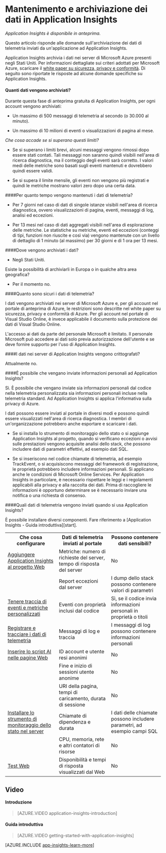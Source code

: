 ﻿<properties title="Data retention and storage in Application Insights" pageTitle="Mantenimento e archiviazione dei dati in Application Insights" description="Informativa sulla privacy e sui criteri di mantenimento dei dati" metaKeywords="analytics monitoring application insights" authors="awills"  manager="kamrani" />

<tags ms.service="application-insights" ms.workload="tbd" ms.tgt_pltfrm="ibiza" ms.devlang="na" ms.topic="article" ms.date="2014-11-14" ms.author="awills" />

# Mantenimento e archiviazione dei dati in Application Insights 

*Application Insights è disponibile in anteprima.*


Questo articolo risponde alle domande sull'archiviazione dei dati di telemetria inviati da un'applicazione ad Application Insights.

Application Insights archivia i dati nei server di Microsoft Azure presenti negli Stati Uniti. Per informazioni dettagliate sui criteri adottati per Microsoft Azure, scaricare il [white paper su sicurezza, privacy e conformità](http://go.microsoft.com/fwlink/?LinkId=392408). Di seguito sono riportate le risposte ad alcune domande specifiche su Application Insights. 

#### Quanti dati vengono archiviati? 

Durante questa fase di anteprima gratuita di Application Insights, per ogni account vengono archiviati: 

* Un massimo di 500 messaggi di telemetria al secondo (o 30.000 al minuto). 

* Un massimo di 10 milioni di eventi o visualizzazioni di pagina al mese. 

*Che cosa accade se si superano questi limiti?* 

* Se si superano i limiti brevi, alcuni messaggi vengono rimossi dopo essere stati contati. Tali messaggi non saranno quindi visibili nell'area di ricerca diagnostica, ma il conteggio degli eventi sarà corretto. I valori medi delle metriche sono basati sugli eventi mantenuti e dovrebbero quindi essere validi. 

* Se si supera il limite mensile, gli eventi non vengono più registrati e quindi le metriche mostrano valori zero dopo una certa data. 

####Per quanto tempo vengono mantenuti i dati di telemetria? 

* Per 7 giorni nel caso di dati di singole istanze visibili nell'area di ricerca diagnostica, ovvero visualizzazioni di pagina, eventi, messaggi di log, analisi ed eccezioni. 

* Per 13 mesi nel caso di dati aggregati visibili nell'area di esplorazione delle metriche. Le statistiche su metriche, eventi ed eccezioni (conteggi di tipi, funzioni non riuscite e così via) vengono mantenute con un livello di dettaglio di 1 minuto (al massimo) per 30 giorni e di 1 ora per 13 mesi. 

####Dove vengono archiviati i dati? 

* Negli Stati Uniti. 

Esiste la possibilità di archiviarli in Europa o in qualche altra area geografica? 

* Per il momento no. 

####Quanto sono sicuri i dati di telemetria? 

I dati vengono archiviati nei server di Microsoft Azure e, per gli account nel portale di anteprima di Azure, le restrizioni sono descritte nel white paper su sicurezza, privacy e conformità di Azure. Per gli account nel portale di Visual Studio Online, è invece applicabile il documento sulla protezione dei dati di Visual Studio Online. 

L'accesso ai dati da parte del personale Microsoft è limitato. Il personale Microsoft può accedere ai dati solo previa autorizzazione dell'utente e se deve fornire supporto per l'uso di Application Insights. 

####I dati nei server di Application Insights vengono crittografati? 

Attualmente no. 

####È possibile che vengano inviate informazioni personali ad Application Insights? 

Sì. È possibile che vengano inviate sia informazioni personali dal codice nella telemetria personalizzata sia informazioni personali incluse nella telemetria standard. Ad Application Insights si applica l'informativa sulla privacy di Azure. 

I dati possono essere inviati al portale in diversi modi e possono quindi essere visualizzati nell'area di ricerca diagnostica. I membri di un'organizzazione potrebbero anche esportare e scaricare i dati. 

* Se si installa lo strumento di monitoraggio dello stato o si aggiunge Application Insights al progetto, quando si verificano eccezioni o avvisi sulle prestazioni vengono acquisite analisi dello stack, che possono includere dati di parametri effettivi, ad esempio dati SQL. 

* Se si inseriscono nel codice chiamate di telemetria, ad esempio TrackEvent, o si acquisiscono messaggi del framework di registrazione, le proprietà potrebbero includere informazioni personali. Si applicano anche le condizioni di Microsoft Online Services. Per Application Insights in particolare, è necessario rispettare le leggi e i regolamenti applicabili alla privacy e alla raccolta dei dati. Prima di raccogliere le informazioni è opportuno determinare se è necessario inviare una notifica o una richiesta di consenso. 


####Quali dati di telemetria vengono inviati quando si usa Application Insights? 

È possibile installare diversi componenti. Fare riferimento a [Application Insights - Guida introduttiva][start]. 

<table>
<tr><th>Che cosa configurare</th><th>Dati di telemetria inviati al portale</th><th>Possono contenere dati sensibili?</th></tr>
<tr><td><a href="../app-insights-start-monitoring-app-health-usage/">Aggiungere Application Insights al progetto Web</a></td>
  <td>Metriche: numero di richieste del server, tempo di risposta del server</td>
  <td>No</td></tr>
<tr><td></td>
  <td>Report eccezioni dal server</td><td>I dump dello stack possono contenere valori di parametri</td></tr>
<tr><td><a href="../app-insights-web-track-usage-custom-events-metrics/">Tenere traccia di eventi e metriche personalizzati</a></td>
  <td>Eventi con proprietà inclusi dal codice</td>
  <td>Sì, se il codice invia informazioni personali in proprietà o titoli</td></tr>
<tr><td><a href="../app-insights-search-diagnostic-logs/#trace">Registrare e tracciare i dati di telemetria</a></td><td>Messaggi di log e traccia</td><td>I messaggi di log possono contenere informazioni personali</td></tr>
<tr><td><a href="../app-insights-web-track-usage/">Inserire lo script AI nelle pagine Web</a></td>
  <td>ID account e utente resi anonimi</td><td>No</td></tr>
<tr><td></td><td>Fine e inizio di sessioni utente anonime</td><td>No</td></tr>
<tr><td></td><td>URI della pagina, tempi di caricamento, durata di sessione</td><td>No</td></tr>
<tr><td><a href="../app-insights-monitor-performance-live-website-now/">Installare lo strumento di monitoraggio dello stato nel server</a></td>
  <td>Chiamate di dipendenza e durata</td>
  <td>I dati delle chiamate possono includere parametri, ad esempio campi SQL</td></tr>
<tr><td></td><td>CPU, memoria, rete e altri contatori di risorse</td><td>No</td></tr>
<tr><td><a href="../app-insights-monitor-web-app-availability/">Test Web</a></td><td>Disponibilità e tempi di risposta visualizzati dal Web</td><td>No</td></tr>
</table>

## <a name="video"></a>Video

#### Introduzione

> [AZURE.VIDEO application-insights-introduction]

#### Guida introduttiva

> [AZURE.VIDEO getting-started-with-application-insights]




[AZURE.INCLUDE [app-insights-learn-more](../includes/app-insights-learn-more.md)]



<!--HONumber=35.2-->

